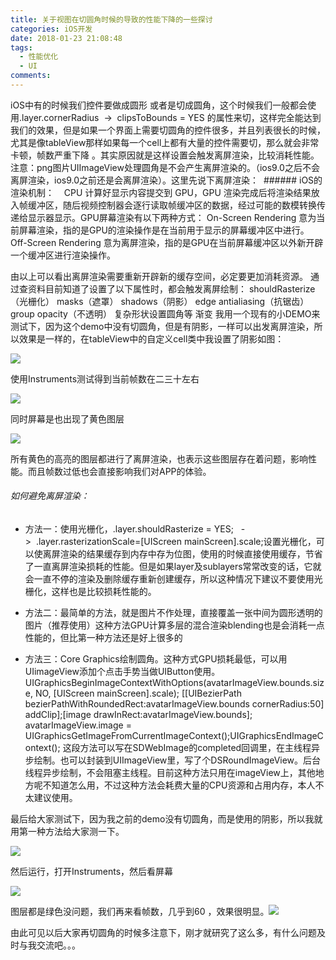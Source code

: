 ```yaml
---
title: 关于视图在切圆角时候的导致的性能下降的一些探讨
categories: iOS开发
date: 2018-01-23 21:08:48
tags:
  - 性能优化
  - UI
comments:
---
```

iOS中有的时候我们控件要做成圆形 或者是切成圆角，这个时候我们一般都会使用.layer.cornerRadius  ->  clipsToBounds = YES 的属性来切，这样完全能达到我们的效果，但是如果一个界面上需要切圆角的控件很多，并且列表很长的时候，尤其是像tableView那样如果每一个cell上都有大量的控件需要切，那么就会非常卡顿，帧数严重下降 。其实原因就是这样设置会触发离屏渲染，比较消耗性能。注意：png图片UIImageView处理圆角是不会产生离屏渲染的。（ios9.0之后不会离屏渲染，ios9.0之前还是会离屏渲染）。这里先说下离屏渲染：
 ###### iOS的渲染机制：
   CPU 计算好显示内容提交到 GPU，GPU 渲染完成后将渲染结果放入帧缓冲区，随后视频控制器会逐行读取帧缓冲区的数据，经过可能的数模转换传递给显示器显示。GPU屏幕渲染有以下两种方式：
On-Screen Rendering
意为当前屏幕渲染，指的是GPU的渲染操作是在当前用于显示的屏幕缓冲区中进行。
Off-Screen Rendering
意为离屏渲染，指的是GPU在当前屏幕缓冲区以外新开辟一个缓冲区进行渲染操作。
<!--more-->
由以上可以看出离屏渲染需要重新开辟新的缓存空间，必定要更加消耗资源。
通过查资料目前知道了设置了以下属性时，都会触发离屏绘制：
shouldRasterize（光栅化）
masks（遮罩）
shadows（阴影）
edge antialiasing（抗锯齿）
group opacity（不透明）
复杂形状设置圆角等
渐变
我用一个现有的小DEMO来测试下，因为这个demo中没有切圆角，但是有阴影，一样可以出发离屏渲染，所以效果是一样的，在tableView中的自定义cell类中我设置了阴影如图：

![](https://cdn.cdnjson.com/tvax3.sinaimg.cn/large/006tNc79gy1fo6makjj7sj30f2025aac.jpg)

使用Instruments测试得到当前帧数在二三十左右

![](https://cdn.cdnjson.com/tvax3.sinaimg.cn/large/006tNc79gy1fo6maqxgt6j30uf03874d.jpg)

同时屏幕是也出现了黄色图层

![](https://cdn.cdnjson.com/tvax3.sinaimg.cn/large/006tNc79gy1fo6mb1epsnj30dx0ou40r.jpg)

所有黄色的高亮的图层都进行了离屏渲染，也表示这些图层存在着问题，影响性能。而且帧数过低也会直接影响我们对APP的体验。
###### 如何避免离屏渲染：
* 方法一：使用光栅化，.layer.shouldRasterize = YES;   ->  .layer.rasterizationScale=[UIScreen mainScreen].scale;设置光栅化，可以使离屏渲染的结果缓存到内存中存为位图，使用的时候直接使用缓存，节省了一直离屏渲染损耗的性能。但是如果layer及sublayers常常改变的话，它就会一直不停的渲染及删除缓存重新创建缓存，所以这种情况下建议不要使用光栅化，这样也是比较损耗性能的。

* 方法二：最简单的方法，就是图片不作处理，直接覆盖一张中间为圆形透明的图片（推荐使用）这种方法GPU计算多层的混合渲染blending也是会消耗一点性能的，但比第一种方法还是好上很多的

* 方法三：Core Graphics绘制圆角。这种方式GPU损耗最低，可以用UIimageView添加个点击手势当做UIButton使用。
UIGraphicsBeginImageContextWithOptions(avatarImageView.bounds.size, NO, [UIScreen mainScreen].scale);
[[UIBezierPath bezierPathWithRoundedRect:avatarImageView.bounds cornerRadius:50] addClip];[image drawInRect:avatarImageView.bounds];
avatarImageView.image = UIGraphicsGetImageFromCurrentImageContext();UIGraphicsEndImageContext();
这段方法可以写在SDWebImage的completed回调里，在主线程异步绘制。也可以封装到UIImageView里，写了个DSRoundImageView。后台线程异步绘制，不会阻塞主线程。目前这种方法只用在imageView上，其他地方呢不知道怎么用，不过这种方法会耗费大量的CPU资源和占用内存，本人不太建议使用。

最后给大家测试下，因为我之前的demo没有切圆角，而是使用的阴影，所以我就用第一种方法给大家测一下。

![](https://cdn.cdnjson.com/tvax3.sinaimg.cn/large/006tNc79gy1fo6mbdmx1bj30lu04ywfj.jpg)

然后运行，打开Instruments，然后看屏幕

![](https://cdn.cdnjson.com/tvax3.sinaimg.cn/large/006tNc79gy1fo6mbm7cn6j30e40ox76i.jpg)

图层都是绿色没问题，我们再来看帧数，几乎到60 ，效果很明显。![](https://cdn.cdnjson.com/tvax3.sinaimg.cn/large/006tNc79gy1fo6mbsz37rj30j602k747.jpg)

由此可见以后大家再切圆角的时候多注意下，刚才就研究了这么多，有什么问题及时与我交流吧。。。
